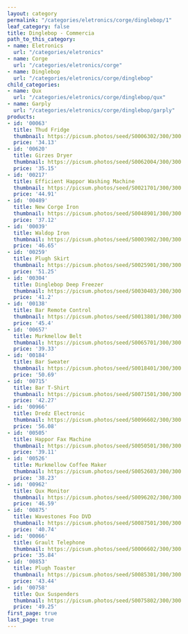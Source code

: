 ```yaml
---
layout: category
permalink: "/categories/eletronics/corge/dinglebop/1"
leaf_category: false
title: Dinglebop - Commercia
path_to_this_category:
- name: Eletronics
  url: "/categories/eletronics"
- name: Corge
  url: "/categories/eletronics/corge"
- name: Dinglebop
  url: "/categories/eletronics/corge/dinglebop"
child_categories:
- name: Qux
  url: "/categories/eletronics/corge/dinglebop/qux"
- name: Garply
  url: "/categories/eletronics/corge/dinglebop/garply"
products:
- id: '00063'
  title: Thud Fridge
  thumbnail: https://picsum.photos/seed/S0006302/300/300
  price: '34.13'
- id: '00620'
  title: Girzes Dryer
  thumbnail: https://picsum.photos/seed/S0062004/300/300
  price: '35.15'
- id: '00217'
  title: Efficient Happor Washing Machine
  thumbnail: https://picsum.photos/seed/S0021701/300/300
  price: '44.91'
- id: '00489'
  title: New Corge Iron
  thumbnail: https://picsum.photos/seed/S0048901/300/300
  price: '37.12'
- id: '00039'
  title: Waldop Iron
  thumbnail: https://picsum.photos/seed/S0003902/300/300
  price: '46.65'
- id: '00259'
  title: Plugh Skirt
  thumbnail: https://picsum.photos/seed/S0025901/300/300
  price: '51.25'
- id: '00304'
  title: Dinglebop Deep Freezer
  thumbnail: https://picsum.photos/seed/S0030403/300/300
  price: '41.2'
- id: '00138'
  title: Bar Remote Control
  thumbnail: https://picsum.photos/seed/S0013801/300/300
  price: '45.4'
- id: '00657'
  title: Murkmellow Belt
  thumbnail: https://picsum.photos/seed/S0065701/300/300
  price: '39.33'
- id: '00184'
  title: Bar Sweater
  thumbnail: https://picsum.photos/seed/S0018401/300/300
  price: '50.69'
- id: '00715'
  title: Bar T-Shirt
  thumbnail: https://picsum.photos/seed/S0071501/300/300
  price: '42.27'
- id: '00966'
  title: Dredz Electronic
  thumbnail: https://picsum.photos/seed/S0096602/300/300
  price: '56.08'
- id: '00505'
  title: Happor Fax Machine
  thumbnail: https://picsum.photos/seed/S0050501/300/300
  price: '39.11'
- id: '00526'
  title: Murkmellow Coffee Maker
  thumbnail: https://picsum.photos/seed/S0052603/300/300
  price: '38.23'
- id: '00962'
  title: Qux Monitor
  thumbnail: https://picsum.photos/seed/S0096202/300/300
  price: '46.59'
- id: '00875'
  title: Wavestones Foo DVD
  thumbnail: https://picsum.photos/seed/S0087501/300/300
  price: '40.74'
- id: '00066'
  title: Grault Telephone
  thumbnail: https://picsum.photos/seed/S0006602/300/300
  price: '35.84'
- id: '00853'
  title: Plugh Toaster
  thumbnail: https://picsum.photos/seed/S0085301/300/300
  price: '43.44'
- id: '00758'
  title: Qux Suspenders
  thumbnail: https://picsum.photos/seed/S0075802/300/300
  price: '49.25'
first_page: true
last_page: true
---
```

